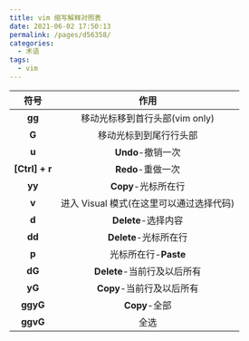 ```yaml
---
title: vim 缩写解释对照表
date: 2021-06-02 17:50:13
permalink: /pages/d56358/
categories:
  - 术语
tags:
  - vim
---
```


| 符号 | 作用 |
| :-: | :-: |
| <span class="span-shadow">**gg**</span> | 移动光标移到首行头部<span class="span-shadow">(vim only)</span> |
| <span class="span-shadow">**G**</span> | 移动光标到到尾行行头部 |
| <span class="span-shadow">**u**</span> | <span class="span-shadow">**Undo**</span>-撤销一次 |
| <span class="span-shadow">**[Ctrl] + r**</span> | <span class="span-shadow">**Redo**</span>-重做一次 |
| <span class="span-shadow">**yy**</span> | <span class="span-shadow">**Copy**</span>-光标所在行 |
| <span class="span-shadow">**v**</span> | 进入 <span class="span-shadow">Visual</span> 模式(在这里可以通过选择代码) |
| <span class="span-shadow">**d**</span> | <span class="span-shadow">**Delete**</span>-选择内容 |
| <span class="span-shadow">**dd**</span> | <span class="span-shadow">**Delete**</span>-光标所在行 |
| <span class="span-shadow">**p**</span> | 光标所在行-<span class="span-shadow">**Paste**</span> |
| <span class="span-shadow">**dG**</span> | <span class="span-shadow">**Delete**</span>-当前行及以后所有 |
| <span class="span-shadow">**yG**</span> | <span class="span-shadow">**Copy**</span>-当前行及以后所有 |
| <span class="span-shadow">**ggyG**</span> | <span class="span-shadow">**Copy**</span>-全部 |
| <span class="span-shadow">**ggvG**</span> | 全选 |

<!-- more -->
